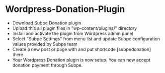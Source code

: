 # Wordpress-Donation-Plugin

* Download Subpe Donation plugin 
* Upload this all plugin files in "wp-content/plugins/" directory
* Install and activate the plugin from Wordpress admin panel
* Select "Subpe Settings" from menu list and update Subpe configuration values provided by Subpe team
* Create a new post or page with and put shortcode [subpedonation] there
* Your Wordpress Donation plugin is now setup. You can now accept donation payment through Subpe.
